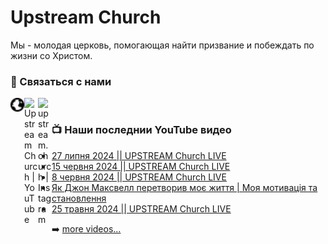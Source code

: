 # Upstream Church

Мы - молодая церковь, помогающая найти призвание и побеждать по жизни со Христом.

### 👥 Связаться с нами

[<img align="left" alt="upstream.life" width="22px" src="https://raw.githubusercontent.com/iconic/open-iconic/master/svg/globe.svg" />][website]
[<img align="left" alt="UpstreamChurch | YouTube" width="22px" src="https://cdn.jsdelivr.net/npm/simple-icons@v3/icons/youtube.svg" />][youtube]
[<img align="left" alt="upstream.church | Instagram" width="22px" src="https://cdn.jsdelivr.net/npm/simple-icons@v3/icons/instagram.svg" />][instagram]

<br />

### 📺 Наши последнии YouTube видео
<!-- YOUTUBE:START -->
- [27 липня 2024 || UPSTREAM Church LIVE](https://www.youtube.com/watch?v=J-Q5LMCZT44)
- [15 червня 2024 || UPSTREAM Church LIVE](https://www.youtube.com/watch?v=6tgKkr_9zi8)
- [8 червня 2024 || UPSTREAM Church LIVE](https://www.youtube.com/watch?v=4uaNUgTgphc)
- [Як Джон Максвелл перетворив моє життя | Моя мотивація та становлення](https://www.youtube.com/watch?v=j8uT_y_4T4I)
- [25 травня 2024 || UPSTREAM Church LIVE](https://www.youtube.com/watch?v=rdiapW203H8)
<!-- YOUTUBE:END -->

➡️ [more videos...](https://youtube.com/UpstreamChurch)

[website]: https://upstream.life/
[youtube]: https://youtube.com/UpstreamChurch
[instagram]: https://www.instagram.com/upstream.church
